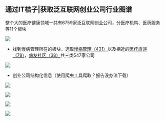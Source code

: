 
## 通过IT桔子|获取泛互联网创业公司行业图谱

整个大的医疗健康领域一共有6759家泛互联网创业公司，分医疗机构、医药服务等11个板块

![](https://ws3.sinaimg.cn/large/006tNbRwgy1fwxf6s09rzj31kw0r3n7c.jpg)

- 找到慢病管理所在的板块，选取[慢病管理（431）](https://www.itjuzi.com/atlas/85?firstatlas=%E6%82%A3%E8%80%85%E6%9C%8D%E5%8A%A1&secondatlas=%E6%85%A2%E7%97%85%E7%AE%A1%E7%90%86)以及相近的[医疗旅游（78）](https://www.itjuzi.com/atlas/122?firstatlas=%E6%82%A3%E8%80%85%E6%9C%8D%E5%8A%A1&secondatlas=%E5%8C%BB%E7%96%97%E6%97%85%E6%B8%B8)，[病友社区（38）](https://www.itjuzi.com/atlas/8542?firstatlas=%E6%82%A3%E8%80%85%E6%9C%8D%E5%8A%A1&secondatlas=%E7%97%85%E5%8F%8B%E7%A4%BE%E5%8C%BA)共三类547家公司

![](https://ws2.sinaimg.cn/large/006tNbRwgy1fwxfg0y55kj31ba0gkada.jpg)


- 创业公司结构化信息（使用爬虫工具爬取？报告没办法下载）

![](https://ws3.sinaimg.cn/large/006tNbRwgy1fwxftfbzufj31b20um0wx.jpg)

![](https://ws1.sinaimg.cn/large/006tNbRwgy1fwxfub7o3zj31960kyjvb.jpg)

![](https://ws4.sinaimg.cn/large/006tNbRwgy1fwxfvm6faxj31b00ss0vl.jpg)

![](https://ws1.sinaimg.cn/large/006tNbRwly1fwy9980ldej31e81001kx.jpg)
